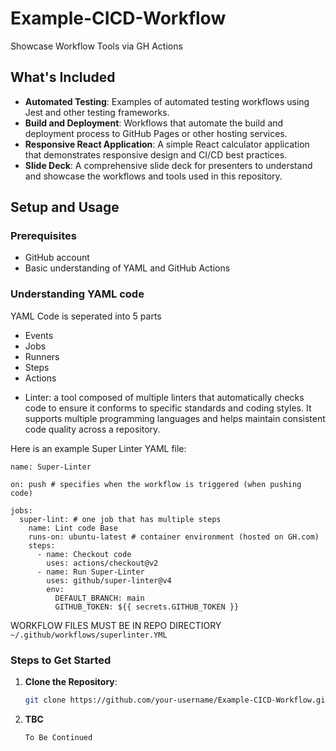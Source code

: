 # Example-CICD-Workflow

Showcase Workflow Tools via GH Actions

## What's Included

- **Automated Testing**: Examples of automated testing workflows using Jest and other testing frameworks.
- **Build and Deployment**: Workflows that automate the build and deployment process to GitHub Pages or other hosting services.
- **Responsive React Application**: A simple React calculator application that demonstrates responsive design and CI/CD best practices.
- **Slide Deck**: A comprehensive slide deck for presenters to understand and showcase the workflows and tools used in this repository.

## Setup and Usage

### Prerequisites

- GitHub account
- Basic understanding of YAML and GitHub Actions

### Understanding YAML code

YAML Code is seperated into 5 parts

- Events
- Jobs
- Runners
- Steps
- Actions

* Linter: a tool composed of multiple linters that automatically checks code to ensure it conforms to specific standards and coding styles. It supports multiple programming languages and helps maintain consistent code quality across a repository.

Here is an example Super Linter YAML file:

```
name: Super-Linter

on: push # specifies when the workflow is triggered (when pushing code)

jobs:
  super-lint: # one job that has multiple steps
    name: Lint code Base
    runs-on: ubuntu-latest # container environment (hosted on GH.com)
    steps:
      - name: Checkout code
        uses: actions/checkout@v2
      - name: Run Super-Linter
        uses: github/super-linter@v4
        env:
          DEFAULT_BRANCH: main
          GITHUB_TOKEN: ${{ secrets.GITHUB_TOKEN }}

```

WORKFLOW FILES MUST BE IN REPO DIRECTIORY `~/.github/workflows/superlinter.YML`

### Steps to Get Started

<!-- We gonna try to make it so you don't need to clone anything and u can just start presenting -->

1. **Clone the Repository**:

   ```bash
   git clone https://github.com/your-username/Example-CICD-Workflow.git
   ```

2. **TBC**

   ```bash
   To Be Continued
   ```
